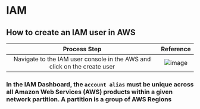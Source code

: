 # IAM

## How to create an IAM user in AWS
| Process Step | Reference |
| :---: | :---: |
Navigate to the IAM user console in the AWS and click on the create user | ![image](https://github.com/bhargavsp/aws_solution-architect/assets/45779321/d59b141b-0bc4-4c52-a173-fd01e3a01b71)

### In the IAM Dashboard, the `account alias` must be unique across all Amazon Web Services (AWS) products within a given network partition. A partition is a group of AWS Regions
